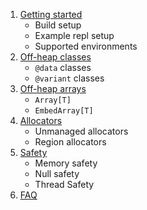 
1. [Getting started](/docs/01_getting_started.md)
    * Build setup
    * Example repl setup
    * Supported environments
1. [Off-heap classes](/docs/02_off-heap_classes.md)
    * `@data` classes
    * `@variant` classes
1. [Off-heap arrays](/docs/03_off-heap_arrays.md)
    * `Array[T]`
    * `EmbedArray[T]`
1. [Allocators](/docs/04_allocators.md)
    * Unmanaged allocators
    * Region allocators
1. [Safety](/docs/05_safety.md)
    * Memory safety
    * Null safety
    * Thread Safety
1. [FAQ](/docs/06_faq.md)
